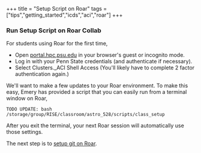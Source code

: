 +++
title = "Setup Script on Roar"
tags = ["tips","getting_started","icds","aci","roar"]
+++

### Run Setup Script on Roar Collab

For students using Roar for the first time,
- Open [portal.hpc.psu.edu](https://portal.hpc.psu.edu/) in your browser's guest or incognito mode.
- Log in with your Penn State credentials (and authenticate if necessary).
- Select Clusters._ACI Shell Access (You'll likely have to complete 2 factor authentication again.)

We'll want to make a few updates to your Roar environment.  To make this easy, Emery has provided a script that you can easily run from a terminal window on Roar,
```shell
TODO UPDATE: bash /storage/group/RISE/classroom/astro_528/scripts/class_setup
```
<!--
If you’re curious, this will update your .bashrc startup script so that it automatically loads a module (so software for the course is in your path; `module use /storage/group/RISE/sw7/modules`), and move your .julia and .conda directories from the home filesystem to the work filesystem (since those can get rather large).  
-->
<!--
If you already have customized your Roar Collab environment for your research, then you may want to look at the script and make changes incrementally, so you don’t accidentally break something.  
-->
<!--
If something does break, you can run `/storage/group/RISE/classroom/astro_528/scripts/class_setup restore` to undo the setup changes above.  
-->
After you exit the terminal, your next Roar session will automatically use those settings.


The next step is to [setup git on Roar](../git).

<!-- No longer required for Roar Collab
Now you're ready to move on to [starting ](../sshkeys/)
-->

